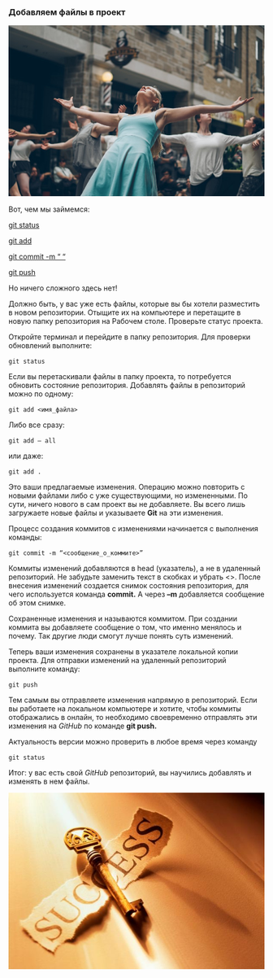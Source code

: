 ### **Добавляем файлы в проект**

![zavershenie](./assets/zavershenie.jpeg)


Вот, чем мы займемся:

[git status](./git_status01.md)

[git add](./git_add02.md)

[git commit -m “ “](./git_commit03.md)

[git push](./git_push04.md)

Но ничего сложного здесь нет!

Должно быть, у вас уже есть файлы, которые вы бы хотели разместить в новом репозитории. Отыщите их на компьютере и перетащите в новую папку репозитория на Рабочем столе.
Проверьте статус проекта.

Откройте терминал и перейдите в папку репозитория. Для проверки обновлений выполните:

```
git status
```

Если вы перетаскивали файлы в папку проекта, то потребуется обновить состояние репозитория. Добавлять файлы в репозиторий можно по одному:

```
git add <имя_файла>
```

Либо все сразу:

```
git add — all
```

или даже:

```
git add .
```

Это ваши предлагаемые изменения. Операцию можно повторить с новыми файлами либо с уже существующими, но измененными. По сути, ничего нового в сам проект вы не добавляете. Вы всего лишь загружаете новые файлы и указываете __Git__ на эти изменения.

Процесс создания коммитов с изменениями начинается с выполнения команды:

```
git commit -m “<сообщение_о_коммите>”
```

Коммиты изменений добавляются в head (указатель), а не в удаленный репозиторий. Не забудьте заменить текст в скобках и убрать <>. После внесения изменений создается снимок состояния репозитория, для чего используется команда __commit.__ А через __–m__ добавляется сообщение об этом снимке.

Сохраненные изменения и называются коммитом. При создании коммита вы добавляете сообщение о том, что именно менялось и почему. Так другие люди смогут лучше понять суть изменений.

Теперь ваши изменения сохранены в указателе локальной копии проекта. Для отправки изменений на удаленный репозиторий выполните команду:

```
git push
```

Тем самым вы отправляете изменения напрямую в репозиторий. Если вы работаете на локальном компьютере и хотите, чтобы коммиты отображались в онлайн, то необходимо своевременно отправлять эти изменения на _GitHub_ по команде __git push.__

Актуальность версии можно проверить в любое время через команду 

```
git status
```

Итог: у вас есть свой _GitHub_ репозиторий, вы научились добавлять и изменять в нем файлы.

![yspeh](./assets/yspeh.jpg)